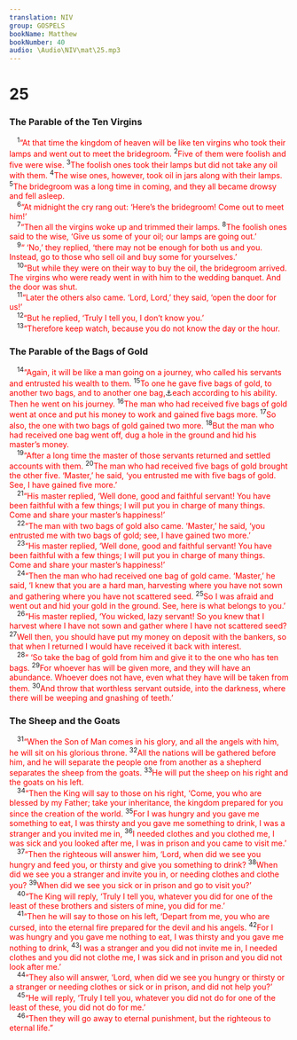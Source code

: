 ```yaml
---
translation: NIV
group: GOSPELS
bookName: Matthew 
bookNumber: 40
audio: \Audio\NIV\mat\25.mp3
---
```


<div class="title"><h1>25</h1><h3>The Parable of the Ten Virgins </h3></div>
<span class="verse mat_25_1"> <sup>1</sup><font color="red">“At that time the kingdom of heaven will be like ten virgins who took their lamps and went out to meet the bridegroom.</font></span>
<span class="verse mat_25_2"><sup>2</sup><font color="red">Five of them were foolish and five were wise.</font></span>
<span class="verse mat_25_3"><sup>3</sup><font color="red">The foolish ones took their lamps but did not take any oil with them.</font></span>
<span class="verse mat_25_4"><sup>4</sup><font color="red">The wise ones, however, took oil in jars along with their lamps.</font></span>
<span class="verse mat_25_5"><sup>5</sup><font color="red">The bridegroom was a long time in coming, and they all became drowsy and fell asleep.</font><br/></span>
<span class="verse mat_25_6"> <sup>6</sup><font color="red">“At midnight the cry rang out: ‘Here’s the bridegroom! Come out to meet him!’</font><br/></span>
<span class="verse mat_25_7"> <sup>7</sup><font color="red">“Then all the virgins woke up and trimmed their lamps.</font></span>
<span class="verse mat_25_8"><sup>8</sup><font color="red">The foolish ones said to the wise, ‘Give us some of your oil; our lamps are going out.’</font><br/></span>
<span class="verse mat_25_9"> <sup>9</sup><font color="red">“ ‘No,’ they replied, ‘there may not be enough for both us and you. Instead, go to those who sell oil and buy some for yourselves.’</font><br/></span>
<span class="verse mat_25_10"> <sup>10</sup><font color="red">“But while they were on their way to buy the oil, the bridegroom arrived. The virgins who were ready went in with him to the wedding banquet. And the door was shut.</font><br/></span>
<span class="verse mat_25_11"> <sup>11</sup><font color="red">“Later the others also came. ‘Lord, Lord,’ they said, ‘open the door for us!’</font><br/></span>
<span class="verse mat_25_12"> <sup>12</sup><font color="red">“But he replied, ‘Truly I tell you, I don’t know you.’</font><br/></span>
<span class="verse mat_25_13"> <sup>13</sup><font color="red">“Therefore keep watch, because you do not know the day or the hour.</font><br/></span>
<div class="title"><h3>The Parable of the Bags of Gold </h3></div>
<span class="verse mat_25_14"> <sup>14</sup><font color="red">“Again, it will be like a man going on a journey, who called his servants and entrusted his wealth to them.</font></span>
<span class="verse mat_25_15"><sup>15</sup><font color="red">To one he gave five bags of gold, to another two bags, and to another one bag,</font><a data-toggle="tooltip" data-placement="bottom" title="Greek five talents … two talents … one talent ; also throughout this parable; a talent was worth about 20 years of a day laborer’s wage.">⚓</a><font color="red">each according to his ability. Then he went on his journey.</font></span>
<span class="verse mat_25_16"><sup>16</sup><font color="red">The man who had received five bags of gold went at once and put his money to work and gained five bags more.</font></span>
<span class="verse mat_25_17"><sup>17</sup><font color="red">So also, the one with two bags of gold gained two more.</font></span>
<span class="verse mat_25_18"><sup>18</sup><font color="red">But the man who had received one bag went off, dug a hole in the ground and hid his master’s money.</font><br/></span>
<span class="verse mat_25_19"> <sup>19</sup><font color="red">“After a long time the master of those servants returned and settled accounts with them.</font></span>
<span class="verse mat_25_20"><sup>20</sup><font color="red">The man who had received five bags of gold brought the other five. ‘Master,’ he said, ‘you entrusted me with five bags of gold. See, I have gained five more.’</font><br/></span>
<span class="verse mat_25_21"> <sup>21</sup><font color="red">“His master replied, ‘Well done, good and faithful servant! You have been faithful with a few things; I will put you in charge of many things. Come and share your master’s happiness!’</font><br/></span>
<span class="verse mat_25_22"> <sup>22</sup><font color="red">“The man with two bags of gold also came. ‘Master,’ he said, ‘you entrusted me with two bags of gold; see, I have gained two more.’</font><br/></span>
<span class="verse mat_25_23"> <sup>23</sup><font color="red">“His master replied, ‘Well done, good and faithful servant! You have been faithful with a few things; I will put you in charge of many things. Come and share your master’s happiness!’</font><br/></span>
<span class="verse mat_25_24"> <sup>24</sup><font color="red">“Then the man who had received one bag of gold came. ‘Master,’ he said, ‘I knew that you are a hard man, harvesting where you have not sown and gathering where you have not scattered seed.</font></span>
<span class="verse mat_25_25"><sup>25</sup><font color="red">So I was afraid and went out and hid your gold in the ground. See, here is what belongs to you.’</font><br/></span>
<span class="verse mat_25_26"> <sup>26</sup><font color="red">“His master replied, ‘You wicked, lazy servant! So you knew that I harvest where I have not sown and gather where I have not scattered seed?</font></span>
<span class="verse mat_25_27"><sup>27</sup><font color="red">Well then, you should have put my money on deposit with the bankers, so that when I returned I would have received it back with interest.</font><br/></span>
<span class="verse mat_25_28"> <sup>28</sup><font color="red">“ ‘So take the bag of gold from him and give it to the one who has ten bags.</font></span>
<span class="verse mat_25_29"><sup>29</sup><font color="red">For whoever has will be given more, and they will have an abundance. Whoever does not have, even what they have will be taken from them.</font></span>
<span class="verse mat_25_30"><sup>30</sup><font color="red">And throw that worthless servant outside, into the darkness, where there will be weeping and gnashing of teeth.’</font><br/></span>
<div class="title"><h3>The Sheep and the Goats </h3></div>
<span class="verse mat_25_31"> <sup>31</sup><font color="red">“When the Son of Man comes in his glory, and all the angels with him, he will sit on his glorious throne.</font></span>
<span class="verse mat_25_32"><sup>32</sup><font color="red">All the nations will be gathered before him, and he will separate the people one from another as a shepherd separates the sheep from the goats.</font></span>
<span class="verse mat_25_33"><sup>33</sup><font color="red">He will put the sheep on his right and the goats on his left.</font><br/></span>
<span class="verse mat_25_34"> <sup>34</sup><font color="red">“Then the King will say to those on his right, ‘Come, you who are blessed by my Father; take your inheritance, the kingdom prepared for you since the creation of the world.</font></span>
<span class="verse mat_25_35"><sup>35</sup><font color="red">For I was hungry and you gave me something to eat, I was thirsty and you gave me something to drink, I was a stranger and you invited me in,</font></span>
<span class="verse mat_25_36"><sup>36</sup><font color="red">I needed clothes and you clothed me, I was sick and you looked after me, I was in prison and you came to visit me.’</font><br/></span>
<span class="verse mat_25_37"> <sup>37</sup><font color="red">“Then the righteous will answer him, ‘Lord, when did we see you hungry and feed you, or thirsty and give you something to drink?</font></span>
<span class="verse mat_25_38"><sup>38</sup><font color="red">When did we see you a stranger and invite you in, or needing clothes and clothe you?</font></span>
<span class="verse mat_25_39"><sup>39</sup><font color="red">When did we see you sick or in prison and go to visit you?’</font><br/></span>
<span class="verse mat_25_40"> <sup>40</sup><font color="red">“The King will reply, ‘Truly I tell you, whatever you did for one of the least of these brothers and sisters of mine, you did for me.’</font><br/></span>
<span class="verse mat_25_41"> <sup>41</sup><font color="red">“Then he will say to those on his left, ‘Depart from me, you who are cursed, into the eternal fire prepared for the devil and his angels.</font></span>
<span class="verse mat_25_42"><sup>42</sup><font color="red">For I was hungry and you gave me nothing to eat, I was thirsty and you gave me nothing to drink,</font></span>
<span class="verse mat_25_43"><sup>43</sup><font color="red">I was a stranger and you did not invite me in, I needed clothes and you did not clothe me, I was sick and in prison and you did not look after me.’</font><br/></span>
<span class="verse mat_25_44"> <sup>44</sup><font color="red">“They also will answer, ‘Lord, when did we see you hungry or thirsty or a stranger or needing clothes or sick or in prison, and did not help you?’</font><br/></span>
<span class="verse mat_25_45"> <sup>45</sup><font color="red">“He will reply, ‘Truly I tell you, whatever you did not do for one of the least of these, you did not do for me.’</font><br/></span>
<span class="verse mat_25_46"> <sup>46</sup><font color="red">“Then they will go away to eternal punishment, but the righteous to eternal life.”</font><br/></span>
